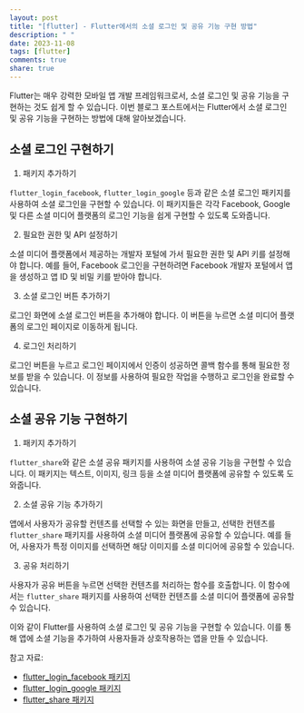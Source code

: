 ```yaml
---
layout: post
title: "[flutter] - Flutter에서의 소셜 로그인 및 공유 기능 구현 방법"
description: " "
date: 2023-11-08
tags: [flutter]
comments: true
share: true
---
```


Flutter는 매우 강력한 모바일 앱 개발 프레임워크로서, 소셜 로그인 및 공유 기능을 구현하는 것도 쉽게 할 수 있습니다. 이번 블로그 포스트에서는 Flutter에서 소셜 로그인 및 공유 기능을 구현하는 방법에 대해 알아보겠습니다.

## 소셜 로그인 구현하기

1. 패키지 추가하기

`flutter_login_facebook`, `flutter_login_google` 등과 같은 소셜 로그인 패키지를 사용하여 소셜 로그인을 구현할 수 있습니다. 이 패키지들은 각각 Facebook, Google 및 다른 소셜 미디어 플랫폼의 로그인 기능을 쉽게 구현할 수 있도록 도와줍니다.

2. 필요한 권한 및 API 설정하기

소셜 미디어 플랫폼에서 제공하는 개발자 포털에 가서 필요한 권한 및 API 키를 설정해야 합니다. 예를 들어, Facebook 로그인을 구현하려면 Facebook 개발자 포털에서 앱을 생성하고 앱 ID 및 비밀 키를 받아야 합니다.

3. 소셜 로그인 버튼 추가하기

로그인 화면에 소셜 로그인 버튼을 추가해야 합니다. 이 버튼을 누르면 소셜 미디어 플랫폼의 로그인 페이지로 이동하게 됩니다.

4. 로그인 처리하기

로그인 버튼을 누르고 로그인 페이지에서 인증이 성공하면 콜백 함수를 통해 필요한 정보를 받을 수 있습니다. 이 정보를 사용하여 필요한 작업을 수행하고 로그인을 완료할 수 있습니다.

## 소셜 공유 기능 구현하기

1. 패키지 추가하기

`flutter_share`와 같은 소셜 공유 패키지를 사용하여 소셜 공유 기능을 구현할 수 있습니다. 이 패키지는 텍스트, 이미지, 링크 등을 소셜 미디어 플랫폼에 공유할 수 있도록 도와줍니다.

2. 소셜 공유 기능 추가하기

앱에서 사용자가 공유할 컨텐츠를 선택할 수 있는 화면을 만들고, 선택한 컨텐츠를 `flutter_share` 패키지를 사용하여 소셜 미디어 플랫폼에 공유할 수 있습니다. 예를 들어, 사용자가 특정 이미지를 선택하면 해당 이미지를 소셜 미디어에 공유할 수 있습니다.

3. 공유 처리하기

사용자가 공유 버튼을 누르면 선택한 컨텐츠를 처리하는 함수를 호출합니다. 이 함수에서는 `flutter_share` 패키지를 사용하여 선택한 컨텐츠를 소셜 미디어 플랫폼에 공유할 수 있습니다.

이와 같이 Flutter를 사용하여 소셜 로그인 및 공유 기능을 구현할 수 있습니다. 이를 통해 앱에 소셜 기능을 추가하여 사용자들과 상호작용하는 앱을 만들 수 있습니다.

참고 자료:
- [flutter_login_facebook 패키지](https://pub.dev/packages/flutter_login_facebook)
- [flutter_login_google 패키지](https://pub.dev/packages/flutter_login_google)
- [flutter_share 패키지](https://pub.dev/packages/flutter_share)